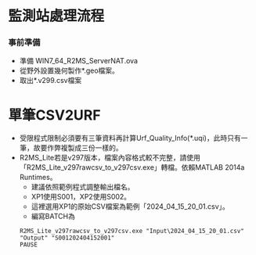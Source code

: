 # 監測站處理流程

### 事前準備
+ 準備 WIN7_64_R2MS_ServerNAT.ova
+ 從野外設置幾何製作*.geo檔案。
+ 取出*.v299.csv檔案

# 單筆CSV2URF
+ 受限程式限制必須要有三筆資料再計算Urf_Quality_Info(*.uqi)，此時只有一筆，故要作弊複製成三份一樣的。
+ R2MS_Lite若是v297版本，檔案內容格式較不完整，請使用「R2MS_Lite_v297rawcsv_to_v297csv.exe」轉檔。依賴MATLAB 2014a Runtimes。
  + 建議依照範例程式調整輸出檔名。
  + XP1使用S001，XP2使用S002。
  + 這裡選用XP1的原始CSV檔案為範例「2024_04_15_20_01.csv」。
  + 編寫BATCH為
  ```
  R2MS_Lite_v297rawcsv_to_v297csv.exe "Input\2024_04_15_20_01.csv" "Output" "S001202404152001"
  PAUSE
  ```
